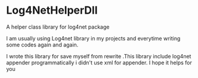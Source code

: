 # Log4NetHelperDll
A helper class library for log4net package

I am usually using Log4net library in my projects and everytime writing some codes again and again.

I wrote this library for save myself from rewrite .This library include log4net appender programmatically i didn't use xml for appender.
I hope it helps for you
